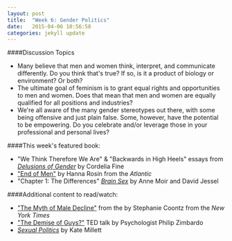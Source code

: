 ```yaml
---
layout: post
title:  "Week 6: Gender Politics"
date:   2015-04-06 10:56:58
categories: jekyll update
---
```


####Discussion Topics
* Many believe that men and women think, interpret, and communicate differently. Do you think that's true? If so, is it a product of biology or environment? Or both?
* The ultimate goal of feminism is to grant equal rights and opportunities to men and women. Does that mean that men and women are equally qualified for all positions and industries? 
* We're all aware of the many gender stereotypes out there, with some being offensive and just plain false. Some, however, have the potential to be empowering. Do you celebrate and/or leverage those in your professional and personal lives?


####This week's featured book:

* "We Think Therefore We Are" & "Backwards in High Heels" essays from [*Delusions of Gender*](http://www.amazon.com/Delusions-Gender-Society-Neurosexism-Difference/dp/0393340244) by Cordelia Fine
* ["End of Men"](http://www.theatlantic.com/magazine/archive/2010/07/the-end-of-men/308135/) by Hanna Rosin from the *Atlantic*
* "Chapter 1: The Differences" [*Brain Sex*](http://www.amazon.com/Brain-Sex-Difference-Between-Women/dp/0385311834/ref=sr_1_1?) by Anne Moir and David Jessel


####Additional content to read/watch: 
* ["The Myth of Male Decline"](http://www.nytimes.com/2012/09/30/opinion/sunday/the-myth-of-male-decline.html?pagewanted=all&_r=0) from the by Stephanie Coontz from the *New York Times*
* ["The Demise of Guys?"](https://www.ted.com/talks/zimchallenge) TED talk by Psychologist Philip Zimbardo
* [*Sexual Politics*](http://www.amazon.com/Sexual-Politics-Kate-Millett/dp/0252068890) by Kate Millett
